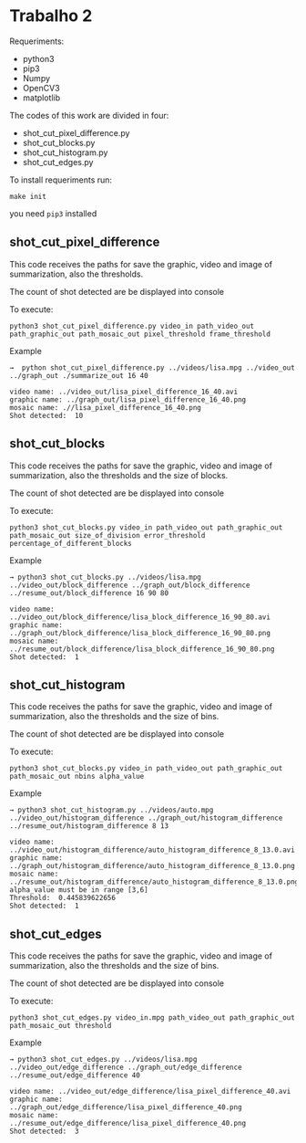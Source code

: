 # Trabalho 2

Requeriments:
* python3
* pip3
* Numpy
* OpenCV3
* matplotlib

The codes of this work are divided in four:

* shot_cut_pixel_difference.py
* shot_cut_blocks.py
* shot_cut_histogram.py
* shot_cut_edges.py

To install requeriments run:

`make init`

you need `pip3` installed

## shot_cut_pixel_difference

This code receives the paths for save the graphic, video and image of summarization, also the thresholds.

The count of shot detected are be displayed into console

To execute:

```
python3 shot_cut_pixel_difference.py video_in path_video_out path_graphic_out path_mosaic_out pixel_threshold frame_threshold
```

Example

```
→  python shot_cut_pixel_difference.py ../videos/lisa.mpg ../video_out ../graph_out ./summarize_out 16 40

video name: ../video_out/lisa_pixel_difference_16_40.avi
graphic name: ../graph_out/lisa_pixel_difference_16_40.png
mosaic name: .//lisa_pixel_difference_16_40.png
Shot detected:  10
```


## shot_cut_blocks

This code receives the paths for save the graphic, video and image of summarization, also the thresholds and the size of blocks.

The count of shot detected are be displayed into console

To execute:

```
python3 shot_cut_blocks.py video_in path_video_out path_graphic_out path_mosaic_out size_of_division error_threshold percentage_of_different_blocks
```

Example

```
→ python3 shot_cut_blocks.py ../videos/lisa.mpg ../video_out/block_difference ../graph_out/block_difference ../resume_out/block_difference 16 90 80

video name: ../video_out/block_difference/lisa_block_difference_16_90_80.avi
graphic name: ../graph_out/block_difference/lisa_block_difference_16_90_80.png
mosaic name: ../resume_out/block_difference/lisa_block_difference_16_90_80.png
Shot detected:  1

```


## shot_cut_histogram

This code receives the paths for save the graphic, video and image of summarization, also the thresholds and the size of bins.

The count of shot detected are be displayed into console

To execute:

```
python3 shot_cut_blocks.py video_in path_video_out path_graphic_out path_mosaic_out nbins alpha_value
```

Example

```
→ python3 shot_cut_histogram.py ../videos/auto.mpg ../video_out/histogram_difference ../graph_out/histogram_difference ../resume_out/histogram_difference 8 13

video name: ../video_out/histogram_difference/auto_histogram_difference_8_13.0.avi
graphic name: ../graph_out/histogram_difference/auto_histogram_difference_8_13.0.png
mosaic name: ../resume_out/histogram_difference/auto_histogram_difference_8_13.0.png
alpha_value must be in range [3,6]
Threshold:  0.445839622656
Shot detected:  1

```


## shot_cut_edges

This code receives the paths for save the graphic, video and image of summarization, also the thresholds and the size of bins.

The count of shot detected are be displayed into console

To execute:

```
python3 shot_cut_edges.py video_in.mpg path_video_out path_graphic_out path_mosaic_out threshold
```

Example

```
→ python3 shot_cut_edges.py ../videos/lisa.mpg ../video_out/edge_difference ../graph_out/edge_difference ../resume_out/edge_difference 40

video name: ../video_out/edge_difference/lisa_pixel_difference_40.avi
graphic name: ../graph_out/edge_difference/lisa_pixel_difference_40.png
mosaic name: ../resume_out/edge_difference/lisa_pixel_difference_40.png
Shot detected:  3

```